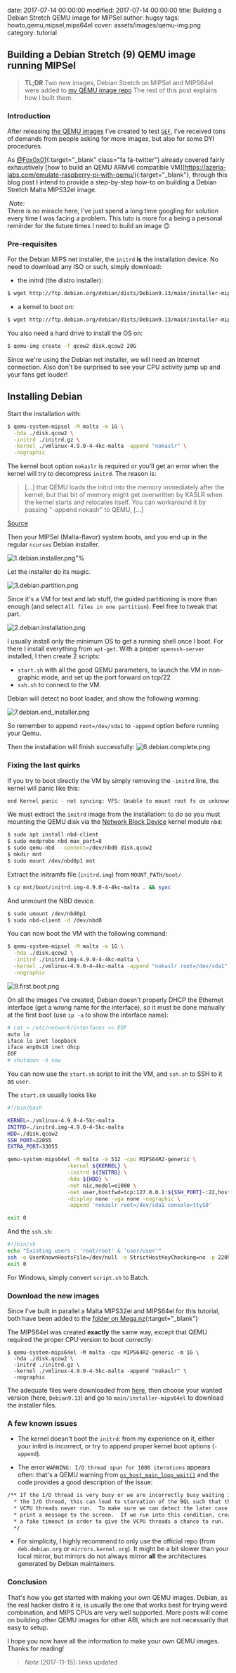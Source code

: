 date: 2017-07-14 00:00:00
modified: 2017-07-14 00:00:00
title: Building a Debian Stretch QEMU image for MIPSel
author: hugsy
tags: howto,qemu,mipsel,mips64el
cover: assets/images/qemu-img.png
category: tutorial

## Building a Debian Stretch (9) QEMU image running MIPSel ##

> **TL;DR**
> Two new images, Debian Stretch on MIPSel and MIPS64el were added to
> [my QEMU image repo](https://mega.nz/#F!oMoVzQaJ!iS73iiQQ3t_6HuE-XpnyaA)
> The rest of this post explains how I built them.


### Introduction ###

After releasing [the QEMU images](/posts/2017/06/25/qemu-images-to-play-with.html) I've created to test [`GEF`](https://github.com/hugsy/gef), I've received tons of demands from people asking for more images, but also for some DYI procedures.

As  [@Fox0x01](https://twitter.com/Fox0x01){:target="_blank" class="fa fa-twitter"} already covered fairly exhaustively [how to build an QEMU ARMv6 compatible VM][https://azeria-labs.com/emulate-raspberry-pi-with-qemu/){:target="_blank"}, through this blog post I intend to provide a step-by-step how-to on building a Debian Stretch Malta MIPS32el image.

<div markdown="span" class="alert-info"><i class="fa fa-info-circle">&nbsp;Note:</i><br>
There is no miracle here, I've just spend a long time googling for solution every time I was facing a problem. This tuto is more for a being a personal reminder for the future times I need to build an image 😊
</div>


### Pre-requisites ###

For the Debian MIPS net installer, the `initrd` **is** the installation
device. No need to download any ISO or such, simply download:
- the initrd (the distro installer):

```bash
$ wget http://ftp.debian.org/debian/dists/Debian9.13/main/installer-mipsel/current/images/malta/netboot/initrd.gz
```

- a kernel to boot on:

```bash
$ wget http://ftp.debian.org/debian/dists/Debian9.13/main/installer-mipsel/current/images/malta/netboot/vmlinux-4.9.0-13-4kc-malta
```

You also need a hard drive to install the OS on:
```bash
$ qemu-img create -f qcow2 disk.qcow2 20G
```

Since we're using the Debian net installer, we will need an Internet connection. Also don't be surprised to see your CPU activity jump up and your fans get louder!


## Installing Debian

Start the installation with:

```bash
$ qemu-system-mipsel -M malta -m 1G \
  -hda ./disk.qcow2 \
  -initrd ./initrd.gz \
  -kernel ./vmlinux-4.9.0-4-4kc-malta -append "nokaslr" \
  -nographic
```

The kernel boot option `nokaslr` is required or you'll get an error when the
kernel will try to decompress `initrd`. The reason is:

> [...] that QEMU loads the initrd into the memory
> immediately after the kernel, but that bit of memory might get
> overwritten by KASLR when the kernel starts and relocates itself.
> You can workaround it by passing "-append nokaslr" to QEMU, [...]

[Source](https://www.mail-archive.com/debian-bugs-dist@lists.debian.org/msg1525239.html)

Then your MIPSel (Malta-flavor) system boots, and you end up in the regular
`ncurses` Debian installer.

![1.debian.installer.png"%](https://i.imgur.com/IqDge4n.png)

Let the installer do its magic.

![3.debian.partition.png](https://i.imgur.com/Lg6Db5x.png)

Since it's a VM for test and lab stuff, the guided partitioning is more than
enough (and select `All files in one partition`). Feel free to tweak that part.

![2.debian.installation.png](https://i.imgur.com/iv31UxH.png)

I usually install only the minimum OS to get a running shell once I boot. For
there I install everything from `apt-get`. With a proper `openssh-server`
installed, I then create 2 scripts:

  - `start.sh` with all the good QEMU parameters, to launch the VM in
    non-graphic mode, and set up the port forward on tcp/22
  - `ssh.sh` to connect to the VM.

Debian will detect no boot loader, and show the following warning:

![7.debian.end_installer.png](https://i.imgur.com/fuxZCDU.png)

So remember to append `root=/dev/sda1` to `-append` option before running your
Qemu.

Then the installation will finish successfully:
![6.debian.complete.png](http://i.imgur.com/qFvh3cM.png)


### Fixing the last quirks ###

If you try to boot directly the VM by simply removing the `-initrd` line, the
kernel will panic like this:
```bash
end Kernel panic - not syncing: VFS: Unable to mount root fs on unknown-block(0,0)
```

We must extract the `initrd` image from the installation: to do so you must
mounting the QEMU disk via the
[Network Block Device](https://en.wikipedia.org/wiki/Network_block_device)
kernel module `nbd`:

```bash
$ sudo apt install nbd-client
$ sudo modprobe nbd max_part=8
$ sudo qemu-nbd --connect=/dev/nbd0 disk.qcow2
$ mkdir mnt
$ sudo mount /dev/nbd0p1 mnt
```

Extract the initramfs file (`initrd.img`) from `MOUNT_PATH/boot/`

```bash
$ cp mnt/boot/initrd.img-4.9.0-4-4kc-malta . && sync
```

And unmount the NBD device.
```bash
$ sudo umount /dev/nbd0p1
$ sudo nbd-client -d /dev/nbd0
```

You can now boot the VM with the following command:
```bash
$ qemu-system-mipsel -M malta -m 1G \
  -hda ./disk.qcow2 \
  -initrd ./initrd.img-4.9.0-4-4kc-malta \
  -kernel ./vmlinux-4.9.0-4-4kc-malta -append "nokaslr root=/dev/sda1" \
  -nographic
```

![9.first.boot.png](http://i.imgur.com/6h0Wxed.png)

On all the images I've created, Debian doesn't properly DHCP the Ethernet
interface (get a wrong name for the interface), so it must be done manually at
the first boot (use `ip -a` to show the interface name):
```bash
# cat > /etc/network/interfaces << EOF
auto lo
iface lo inet loopback
iface enp0s18 inet dhcp
EOF
# shutdown -h now
```

You can now use the `start.sh` script to init the VM, and `ssh.sh` to SSH to it
as `user`.

The `start.sh` usually looks like
```bash
#!/bin/bash

KERNEL=./vmlinux-4.9.0-4-5kc-malta
INITRD=./initrd.img-4.9.0-4-5kc-malta
HDD=./disk.qcow2
SSH_PORT=22055
EXTRA_PORT=33055

qemu-system-mips64el -M malta -m 512 -cpu MIPS64R2-generic \
                   -kernel ${KERNEL} \
                   -initrd ${INITRD} \
                   -hda ${HDD} \
                   -net nic,model=e1000 \
                   -net user,hostfwd=tcp:127.0.0.1:${SSH_PORT}-:22,hostfwd=tcp:127.0.0.1:${EXTRA_PORT}-:4444 \
                   -display none -vga none -nographic \
                   -append 'nokaslr root=/dev/sda1 console=ttyS0'

exit 0
```

And the `ssh.sh`:
```bash
#!/bin/sh
echo "Existing users : 'root/root' & 'user/user'"
ssh -o UserKnownHostsFile=/dev/null -o StrictHostKeyChecking=no -p 22055 user@127.0.0.1 -- $*
exit 0

```

For Windows, simply convert `script.sh` to Batch.

### Download the new images ###

Since I've built in parallel a Malta MIPS32el and MIPS64el for this tutorial,
both have been added to the [folder on Mega.nz](https://mega.nz/#F!oMoVzQaJ!iS73iiQQ3t_6HuE-XpnyaA){:target="_blank"}

The MIPS64el was created **exactly** the same way, except that QEMU required the
proper CPU version to boot correctly:

```
$ qemu-system-mips64el -M malta -cpu MIPS64R2-generic -m 1G \
  -hda ./disk.qcow2 \
  -initrd ./initrd.gz \
  -kernel ./vmlinux-4.9.0-4-5kc-malta -append "nokaslr" \
  -nographic
```

The adequate files were downloaded from
[here](http://ftp.debian.org/debian/dists/), then choose your wanted version (here, `Debian9.13`) and go to `main/installer-mips64el` to download the installer files.


### A few known issues ###

  - The kernel doesn't boot the `initrd`: from my experience on it, either your
    initrd is incorrect, or try to append proper kernel boot options
    (`-append`).

  - The error `WARNING: I/O thread spun for 1000 iterations` appears often:
    that's a QEMU warning from
    [`os_host_main_loop_wait()`](https://github.com/qemu/qemu/blob/master/util/main-loop.c#L219) and
    the code provides a good description of the issue:

```bash
/** If the I/O thread is very busy or we are incorrectly busy waiting in
  * the I/O thread, this can lead to starvation of the BQL such that the
  * VCPU threads never run.  To make sure we can detect the later case,
  * print a message to the screen.  If we run into this condition, create
  * a fake timeout in order to give the VCPU threads a chance to run.
  */
```

  - For simplicity, I highly recommend to only use the official repo (from
    `deb.debian.org` or `mirrors.kernel.org`). It might be a bit slower than
    your local mirror, but mirrors do not always mirror **all** the
    architectures generated by Debian maintainers.


### Conclusion ###

That's how you get started with making your own QEMU images. Debian, as the real
hacker distro it is, is usually the one that works best for trying weird
combination, and MIPS CPUs are very well supported. More posts will come on
building other QEMU images for other ABI, which are not necessarily that easy to
setup.

I hope you now have all the information to make your own QEMU images.
Thanks for reading!

>
> _Note_ (2017-11-15): links updated
>

